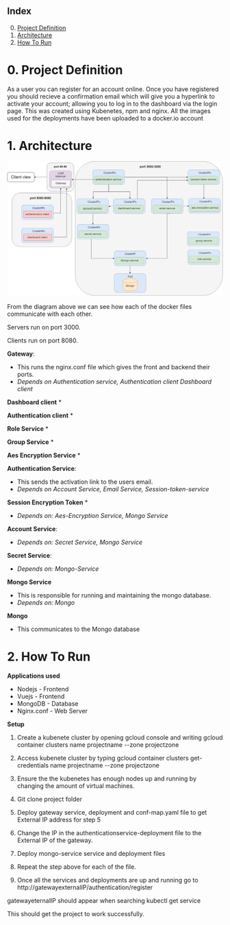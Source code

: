 ## Index 
0. [Project Definition](#0-Project-Definition)
1. [Architecture](#1-Architecture)
2. [How To Run](#2-How-To-Run)

# 0. Project Definition
As a user you can register for an account online. Once you have registered you should recieve a confirmation email which will give you a hyperlink to activate your account; allowing you to log in to the dashboard via the login page. This was created using Kubenetes, npm and nginx. All the images used for the deployments have been uploaded to a docker.io account

# 1. Architecture 

![Kubenetediagram](/Kubenetediagram(2).jpg)

From the diagram above we can see how each of the docker files communicate with each other. 

Servers run on port 3000.

Clients run on port 8080.

**Gateway**:
* This runs the nginx.conf file which gives the front and backend their ports. 
* *Depends on Authentication service, Authentication client Dashboard client*

**Dashboard client** 
*

**Authentication client** 
* 

**Role Service**
*

**Group Service**
*

**Aes Encryption Service**
* 

**Authentication Service**: 
* This sends the activation link to the users email. 
* *Depends on Account Service, Email Service, Session-token-service* 

**Session Encryption Token**
* 
* *Depends on: Aes-Encryption Service, Mongo Service*

**Account Service**: 
* *Depends on: Secret Service, Mongo Service*

**Secret Service**: 
* *Depends on: Mongo-Service*

**Mongo Service**
* This is responsible for running and maintaining the mongo database. 
* *Depends on: Mongo*

**Mongo**
* This communicates to the Mongo database

# 2. How To Run
 **Applications used**
 * Nodejs - Frontend
 * Vuejs - Frontend
 * MongoDB - Database 
 * Nginx.conf - Web Server

 **Setup**
 1. Create a kubenete cluster by opening gcloud console and writing gcloud container clusters name projectname --zone projectzone 
 
 2. Access kubenete cluster by typing gcloud container clusters get-credentials name projectname --zone projectzone
 
 3. Ensure the the kubenetes has enough nodes up and running by changing the amount of virtual machines. 
 
 4. Git clone project folder
 
 5. Deploy gateway service, deployment and conf-map.yaml file to get External IP address for step 5
 
 6. Change the IP in the authenticationservice-deployment file to the External IP of the gateway. 
 
 7. Deploy mongo-service service and deployment files 
 
 8. Repeat the step above for each of the file.  
 
 9. Once all the services and deployments are up and running go to http://gatewayexternalIP/authentication/register

gatewayeternalIP should appear when searching kubectl get service

This should get the project to work successfully. 


